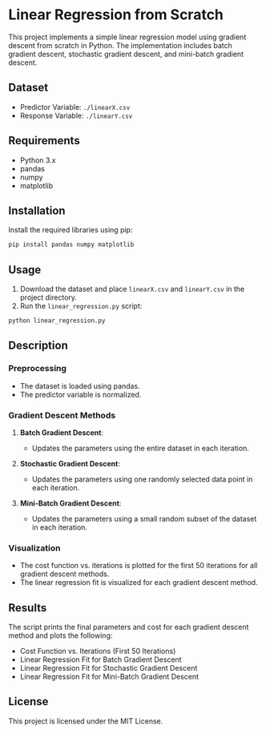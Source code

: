 # Linear Regression from Scratch

This project implements a simple linear regression model using gradient descent from scratch in Python. The implementation includes batch gradient descent, stochastic gradient descent, and mini-batch gradient descent.

## Dataset

- Predictor Variable: `./linearX.csv`
- Response Variable: `./linearY.csv`

## Requirements

- Python 3.x
- pandas
- numpy
- matplotlib

## Installation

Install the required libraries using pip:

```bash
pip install pandas numpy matplotlib
```

## Usage

1. Download the dataset and place `linearX.csv` and `linearY.csv` in the project directory.
2. Run the `linear_regression.py` script:

```bash
python linear_regression.py
```

## Description

### Preprocessing

- The dataset is loaded using pandas.
- The predictor variable is normalized.

### Gradient Descent Methods

1. **Batch Gradient Descent**:
   - Updates the parameters using the entire dataset in each iteration.

2. **Stochastic Gradient Descent**:
   - Updates the parameters using one randomly selected data point in each iteration.

3. **Mini-Batch Gradient Descent**:
   - Updates the parameters using a small random subset of the dataset in each iteration.

### Visualization

- The cost function vs. iterations is plotted for the first 50 iterations for all gradient descent methods.
- The linear regression fit is visualized for each gradient descent method.

## Results

The script prints the final parameters and cost for each gradient descent method and plots the following:
- Cost Function vs. Iterations (First 50 Iterations)
- Linear Regression Fit for Batch Gradient Descent
- Linear Regression Fit for Stochastic Gradient Descent
- Linear Regression Fit for Mini-Batch Gradient Descent

## License

This project is licensed under the MIT License.
